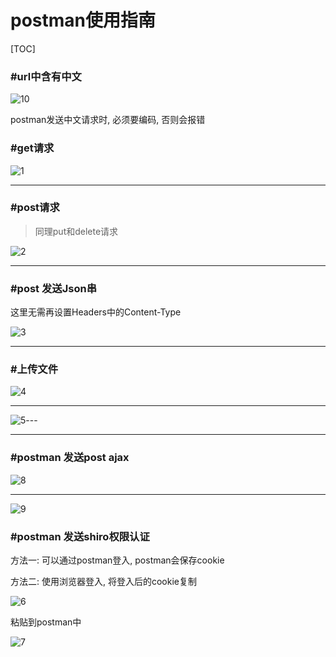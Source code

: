 # postman使用指南

[TOC]

### #url中含有中文

![10](https://cdn.jsdelivr.net/gh/dhay3/image-repo@master/20210601/10.19xbpaiaz074.png)

postman发送中文请求时, 必须要编码, 否则会报错

### #get请求

![1](https://cdn.jsdelivr.net/gh/dhay3/image-repo@master/20210601/1.65ippixy5o00.png)

---

### #post请求

> 同理put和delete请求

![2](https://cdn.jsdelivr.net/gh/dhay3/image-repo@master/20210601/2.2bw7aa40rgu8.png)

---

### #post 发送Json串

这里无需再设置Headers中的Content-Type

![3](https://cdn.jsdelivr.net/gh/dhay3/image-repo@master/20210601/3.7iyueydeot40.png)

---

### #上传文件

![4](https://cdn.jsdelivr.net/gh/dhay3/image-repo@master/20210601/4.385hiy4w7h40.png)

----

![5](https://cdn.jsdelivr.net/gh/dhay3/image-repo@master/20210601/5.2y4808tnxu80.png)---

---

### #postman 发送post ajax

![8](https://cdn.jsdelivr.net/gh/dhay3/image-repo@master/20210601/8.rc2cjkoczz4.png)

---

![9](https://cdn.jsdelivr.net/gh/dhay3/image-repo@master/20210601/9.4kn21htq9la0.png)

### #postman 发送shiro权限认证

方法一:  可以通过postman登入, postman会保存cookie

方法二: 使用浏览器登入, 将登入后的cookie复制

![6](https://cdn.jsdelivr.net/gh/dhay3/image-repo@master/20210601/6.4a4gnjobu6y0.png)

粘贴到postman中

![7](https://cdn.jsdelivr.net/gh/dhay3/image-repo@master/20210601/7.646uzdrjnos0.png)


